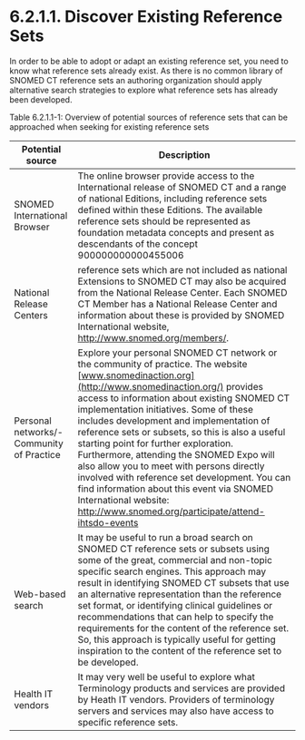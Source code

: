 # 6.2.1.1. Discover Existing Reference Sets

In order to be able to adopt or adapt an existing reference set, you need to know what reference sets already exist. As there is no common library of SNOMED CT reference sets an authoring organization should apply alternative search strategies to explore what reference sets has already been developed. 

Table 6.2.1.1-1: Overview of potential sources of reference sets that can be approached when seeking for existing reference sets

**Potential source**| **Description**  
---|---  
SNOMED International Browser| The online browser provide access to the International release of SNOMED CT and a range of national Editions, including reference sets defined within these Editions. The available reference sets should be represented as foundation metadata concepts and present as descendants of the concept 900000000000455006 | reference set (foundation metadata concept) |. SNOMED International browser provides access to the International Edition and some National Editions. The browser can be accessed here: <http://browser.ihtsdotools.org/>  
National Release Centers| reference sets which are not included as national Extensions to SNOMED CT may also be acquired from the National Release Center. Each SNOMED CT Member has a National Release Center and information about these is provided by SNOMED International website, <http://www.snomed.org/members/>.   
Personal networks/-Community of Practice| Explore your personal SNOMED CT network or the community of practice. The website [www.snomedinaction.org](http://www.snomedinaction.org/) provides access to information about existing SNOMED CT implementation initiatives. Some of these includes development and implementation of reference sets or subsets, so this is also a useful starting point for further exploration. Furthermore, attending the SNOMED Expo will also allow you to meet with persons directly involved with reference set development. You can find information about this event via SNOMED International website: <http://www.snomed.org/participate/attend-ihtsdo-events>  
Web-based search| It may be useful to run a broad search on SNOMED CT reference sets or subsets using some of the great, commercial and non-topic specific search engines. This approach may result in identifying SNOMED CT subsets that use an alternative representation than the reference set format, or identifying clinical guidelines or recommendations that can help to specify the requirements for the content of the reference set. So, this approach is typically useful for getting inspiration to the content of the reference set to be developed.   
Health IT vendors| It may very well be useful to explore what Terminology products and services are provided by Heath IT vendors. Providers of terminology servers and services may also have access to specific reference sets. 
